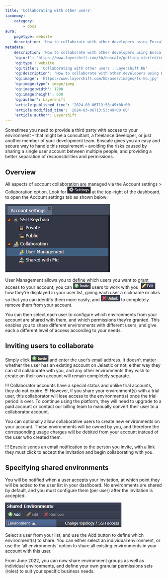 ```yaml
---
title: 'Collaborating with other users'
taxonomy:
    category:
        - docs
aura:
    pagetype: website
    description: 'How to collaborate with other developers using Enscale PaaS'
metadata:
    description: 'How to collaborate with other developers using Enscale PaaS'
    'og:url': 'https://www.layershift.com/kb/enscale/getting-started/collaborating-with-other-users'
    'og:type': website
    'og:title': 'Collaborating with other users | Layershift KB'
    'og:description': 'How to collaborate with other developers using Enscale PaaS'
    'og:image': 'https://www.layershift.com/kb/user/images/ls-kb.jpg'
    'og:image:type': image/jpeg
    'og:image:width': 1200
    'og:image:height': 630
    'og:author': Layershift
    'article:published_time': '2024-03-06T13:53:49+00:00'
    'article:modified_time': '2024-03-06T13:53:49+00:00'
    'article:author': Layershift
---
```


Sometimes you need to provide a third party with access to your environment – that might be a consultant, a freelance developer, or just another member of your development team. Enscale gives you an easy and secure way to handle this requirement – avoiding the risks caused by sharing a single user account between multiple people, and providing a better separation of responsibilities and permissions.

## Overview

All aspects of account collaboration are managed via the Account settings > Collaboration option. Look for ![settings](settings.png?attribute=style,display:inline;margin:0; "settings") at the top-right of the dashboard, to open the Account settings tab as shown below:

![collaborating-with-other-users1](collaborating-with-other-users1.png "collaborating-with-other-users1")

User Management allows you to define which users you want to grant access to your account; you can ![invite](invite.png?attribute=style,display:inline;margin:0; "invite") users to work with you, ![edit](edit.png?attribute=style,display:inline;margin:0; "edit") how they’re displayed in your user list, giving each user a nickname or alias so that you can identify them more easily, and ![unlink](unlink.png?attribute=style,display:inline;margin:0; "unlink") to completely remove them from your account.

You can then select each user to configure which environments from your account are shared with them, and which permissions they’re granted. This enables you to share different environments with different users, and give each a different level of access according to your needs.

## Inviting users to collaborate

Simply click ![invite](invite.png?attribute=style,display:inline;margin:0; "invite") and enter the user’s email address. It doesn’t matter whether the user has an existing account on Jelastic or not; either way they can still collaborate with you, and any other environments they wish to create on their own account will remain completely separate.

!!! Collaborator accounts have a special status and unlike trial accounts, they do not expire.
!!! However, if you share your environment(s) with a trial user, this collaborator will lose access to the environment(s) once the trial period is over. To continue using the platform, they will need to upgrade to a paid account or contact our billing team to manually convert their user to a collaborator account.

You can optionally allow collaborative users to create new environments on your account. These environments will be owned by you, and therefore the corresponding usage charges will be debited from your account instead of the user who created them.

!!! Enscale sends an email notification to the person you invite, with a link they must click to accept the invitation and begin collaborating with you.

## Specifying shared environments

You will be notified when a user accepts your invitation, at which point they will be added to the user list in your dashboard. No environments are shared by default, and you must configure them (per user) after the invitation is accepted.

![shared-environments](shared-environments.png "shared-environments")

Select a user from your list, and use the Add button to define which environment(s) to share. You can either select an individual environment, or use the ‘all environments’ option to share all existing environments in your account with this user.

From June 2022, you can now share environment groups as well as individual environments, and define your own granular permissions sets (roles) to suit your specific business needs.
